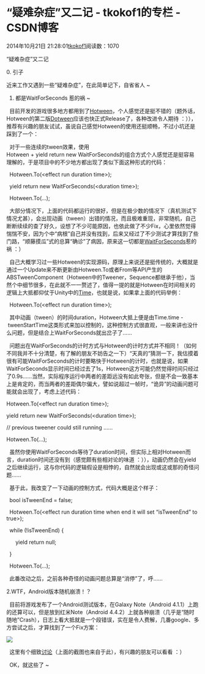 # “疑难杂症”又二记 - tkokof1的专栏 - CSDN博客

2014年10月21日 21:28:01[tkokof1](https://me.csdn.net/tkokof1)阅读数：1070



“疑难杂症”又二记

0. 引子

近来工作又遇到一些“疑难杂症”，在此简单记下，自省省人 ~

1. 都是WaitForSeconds 惹的祸 ~

  目前开发的游戏很多地方都用到了[Hotween](http://hotween.demigiant.com/)，个人感觉还是挺不错的（题外话，Hotween的第二版[Dotween](http://dotween.demigiant.com/)应该也快正式Release了，各种改进令人期待 ：）），推荐有兴趣的朋友试试，虽说自己感觉Hotween的使用还挺顺畅，不过小坑还是踩到了一个：

  对于一些连续的tween效果，使用Hotween + yield return new WaitForSeconds的组合方式个人感觉还是挺容易理解的，于是项目中的不少地方都出现了类似下面这种形式的代码：

  Hotween.To(<effect run duration time>);

  yield return new WaitForSeconds(<duration time>);

  Hotween.To(...);

  大部分情况下，上面的代码都运行的很好，但是在极少数的情况下（真机测试下情况尤甚），会出现动画（tween）出错的情况，而且极难重现，非常随机，自己断断续续的查了好久，设想了不少可能原因，也依此做了不少Fix，心里依然觉得惴惴不安，因为个中“病根”自己并没有找到，后来又经过了不少测试才算找到了些门路，“顺藤摸瓜”式的总算“确诊”了病因，原来这一切都是[WaitForSeconds](http://docs.unity3d.com/ScriptReference/WaitForSeconds.html)惹的祸 ：）

  自己大概学习过一些Hotween的实现源码，原理上来说还是挺传统的，大概就是通过一个Update来不断更新由Hotween.To或者From等API产生的ABSTweenComponent（Hotween中的Tweener，Sequence都继承于他），当然个中细节很多，在此就不一一赘述了，值得一提的就是Hotween在时间相关的逻辑上大抵都仰仗于Unity中的[Time](http://docs.unity3d.com/ScriptReference/Time.html)，也就是说，如果拿上面的代码举例：

  Hotween.To(<effect run duration time>);

  其中动画（tween）的时间duration，Hotween大抵上便是由Time.time - tweenStartTime这类形式来加以控制的，这种控制方式很直观，一般来讲也没什么问题，但是结合上WaitForSeconds就出岔子了……

  问题出在WaitForSeconds的计时方式与Hotween的计时方式并不相同！（如何不同我并不十分清楚，有了解的朋友不妨告之一下）“天真的”猜测一下，我估摸着很有可能WaitForSeconds的计时要略快于Hotween的计时，也就是说，如果WaitForSeconds显示时间已经过去了1s，Hotween这方可能仍然觉得时间只经过了0.9s……当然，实际程序运行中两者的差距远没有如此夸张，但是不会一致基本上是肯定的，而当两者的差距偶尔偏大，譬如说超过一帧时，“诡异”的动画问题可能就会出现了，考虑上述代码：

Hotween.To(<effect run duration time>);

yield return new WaitForSeconds(<duration time>);

// previous tweener could still running ……

Hotween.To(...);

  虽然你使用WaitForSeconds等待了duration时间，但实际上相对Hotween而言，duration时间还没有到（感觉颇有些相对论的味道 ：）），动画仍然会在yield之后继续运行，这与你代码的逻辑假设是相悖的，自然就会出现或这或那的奇怪问题……

  基于此，我改变了一下动画的控制方式，代码大概是这个样子：

  bool isTweenEnd = false;

  Hotween.To(<effect run duration time when end it will set “isTweenEnd” to true>);

  while (!isTweenEnd) {

      yield return null;  

  }

  Hotween.To(...);

  此番改动之后，之前各种奇怪的动画问题总算是“消停”了，呼……

2.WTF，Android版本随机崩溃！？

  目前将游戏发布了一个Android测试版本，在Galaxy Note（Android 4.1.1）上跑的还算可以，但是放到红米Note（Android 4.4.2）上就各种崩溃（几乎是“随时随地”Crash），日志上看大抵就是一个段错误，实在是令人费解，几番google、多方尝试之后，才算找到了一个Fix方案：

![](https://img-blog.csdn.net/20141021212658592)

  这里有个细致[讨论](http://www.tasharen.com/forum/index.php?topic=8415.0)（上面的截图也来自于此），有兴趣的朋友可以看看 ：）

  OK，就这些了 ~


